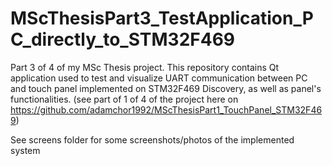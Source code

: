 # MScThesisPart3_TestApplication_PC_directly_to_STM32F469
Part 3 of 4 of my MSc Thesis project. This repository contains Qt application used to test and visualize UART communication between PC and touch panel implemented on STM32F469 Discovery, as well as panel's functionalities. (see part of 1 of 4 of the project here on  https://github.com/adamchor1992/MScThesisPart1_TouchPanel_STM32F469)

See screens folder for some screenshots/photos of the implemented system
